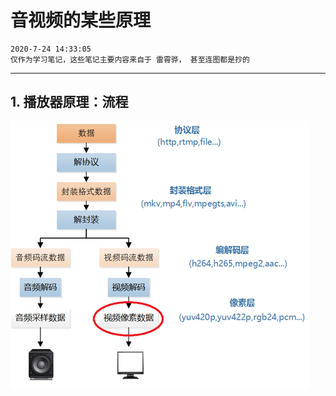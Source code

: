 # 音视频的某些原理
```
2020-7-24 14:33:05
仅作为学习笔记，这些笔记主要内容来自于 雷霄骅， 甚至连图都是抄的

```
---
## 1. 播放器原理：流程
![](./pic/player_flow.png)
